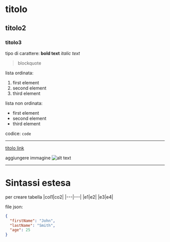 # titolo
## titolo2
### titolo3

tipo di carattere:
**bold text**
*italic text*

>blockquote

lista ordinata:
1. first element
2. second element
3. third element

lista non ordinata:
- first element
- second element
- third element


codice:
`code`

---
[titolo link](https://www.esempio.it)

aggiungere immagine
![alt text](immagine.jpg)

---
# Sintassi estesa

per creare tabella
|col1|co2|
|---|---|
|e1|e2|
|e3|e4|

file json:
```json
{
  "firstName": "John",
  "lastName": "Smith",
  "age": 25
}
```